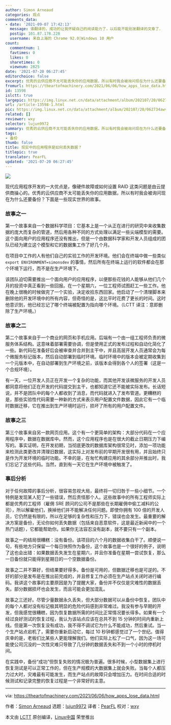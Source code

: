 ```yaml
---
author: Simon Arneaud
categories: 观点
comments_data:
- date: '2021-09-07 17:42:13'
  message: 谁翻译的，成功的让我怀疑自己的阅读能力了，以后能不能别发翻译的文章了．
  postip: 101.87.178.228
  username: 来自上海的 Chrome 92.0|Windows 10 用户
count:
  commentnum: 1
  favtimes: 0
  likes: 0
  sharetimes: 0
  viewnum: 2825
date: '2021-07-20 06:27:45'
editorchoice: false
excerpt: 优秀的云供应商不太可能丢失你的应用数据，所以有时我会被询问现在为什么还要备份？
fromurl: https://theartofmachinery.com/2021/06/06/how_apps_lose_data.html
id: 13598
islctt: true
largepic: https://img.linux.net.cn/data/attachment/album/202107/20/062734awvesw2nqnzrsw5i.jpg
url: /article-13598-1.html
pic: https://img.linux.net.cn/data/attachment/album/202107/20/062734awvesw2nqnzrsw5i.jpg.thumb.jpg
related: []
reviewer: wxy
selector: lujun9972
summary: 优秀的云供应商不太可能丢失你的应用数据，所以有时我会被询问现在为什么还要备份？
tags:
- 备份
thumb: false
title: 现实中的应用程序是如何丢失数据？
titlepic: true
translator: PearFL
updated: '2021-07-20 06:27:45'
---
```


![](https://img.linux.net.cn/data/attachment/album/202107/20/062734awvesw2nqnzrsw5i.jpg)


现代应用程序开发的一大优点是，像硬件故障或如何设置 RAID 这类问题是由云提供商操心的。优秀的云供应商不太可能丢失你的应用数据，所以有时我会被询问现在为什么还要备份？下面是一些现实世界的故事。


### 故事之一


第一个故事来自一个数据科学项目：它基本上是一个从正在进行的研究中来收集数据的庞大而复杂的管道，然后用各种不同的方式处理以满足一些尖端模型的需要。这个面向用户的应用程序还没有推出，但是一个由数据科学家和开发人员组成的团队已经为建立这个模型和它的数据集工作了好几个月。


在项目中工作的人有他们自己的实验工作的开发环境。他们会在终端中做一些类似 `export ENVIRONMENT=simonsdev` 的事情，然后所有在终端上运行的软件都会在那个环境下运行，而不是在生产环境下。


该团队迫切需要推出一个面向用户的应用程序，以便那些花钱的人能够从他们几个月的投资中真正看到一些回报。在一个星期六，一位工程师试图赶工一些工作。他在晚上很晚的时候做完了一个实验，决定收拾东西回家。他启动了一个清理脚本来删除他的开发环境中的所有内容，但奇怪的是，这比平时花费了更长的时间。这时他意识到，他已经忘记了哪个终端被配置为指向哪个环境。（LCTT 译注：意即删除了生产环境。）


### 故事之二


第二个故事来自于一个商业的网页和手机应用。后端有一个由一组工程师负责的微服务体系结构。这意味着部署需要协调，但是使用正式的发布过程和自动化简化了一些。新代码在准备好后会被审查并合并到主干中，并且高层开发人员通常会为每个微服务标记版本，然后自动部署到临时环境。临时环境中的版本会被定期收集到一个元版本中，在自动部署到生产环境之前，该版本会得到各个人的签署（这是一个合规环境）。


有一天，一位开发人员正在开发一个复杂的功能，而其他开发该微服务的开发人员都同意将他们正在开发的代码提交到主干，也都知道它还不能被实际发布。长话短说，并不是团队中的每个人都收到了消息，而代码就进入了发布管道。更糟糕的是，那些实验性代码需要一种新的方式来表示用户配置文件数据，因此它有一个临时数据迁移，它在推出到生产环境时运行，损坏了所有的用户配置文件。


### 故事之三


第三个故事来自另一款网页应用。这个有一个更简单的架构：大部分代码在一个应用程序中，数据在数据库中。然而，这个应用程序也是在很大的截止日期压力下编写的。事实证明，在开发初期，当彻底更改的数据库架构很常见时，添加一项功能来检测此类更改并清理旧数据，这实际上对发布前的早期开发很有用，并且始终只是作为开发环境的临时功能。不幸的是，在匆忙构建应用的其余部分并推出时，我们忘记了这些代码。当然，直到有一天它在生产环境中被触发了。


### 事后分析


对于任何故障的事后分析，很容易忽视大局，最终将一切归咎于一些小细节。一个特例是发现某人犯了一些错误，然后责怪那个人。这些故事中的所有工程师实际上都是优秀的工程师（雇佣 SRE 顾问的公司不是那些在长期雇佣中偷工减料的公司），所以解雇他们，换掉他们并不能解决任何问题。即使你拥有 100 倍的开发人员，它仍然是有限的，所以在足够的复杂性和压力下，错误也会发生。最重要的解决方案是备份，无论你如何丢失数据（包括来自恶意软件，这是最近新闻中的一个热门话题），它都能帮助你。如果你无法容忍没有副本，就不要只有一个副本。


故事之一的结局很糟糕：没有备份。该项目的六个月的数据收集白干了。顺便说一句，有些地方只保留一个每日快照作为备份，这个故事也是一个很好的例子，说明了这也会出错：如果数据丢失发生在星期六，并且你准备在星期一尝试恢复，那么一日备份就只能得到星期日的一个空数据备份。


故事之二并不算好，但结果要好得多。备份是可用的，但数据迁移也是可逆的。不好的部分是发布是在推出前完成的，并且修复工作必须在生产站点关闭时进行编码。我讲这个故事的主要原因是为了提醒大家，备份并不仅仅是灾难性的数据丢失。部分数据损坏也会发生，而且可能会更加混乱。


故事之三还好。尽管少量数据永久丢失，但大部分数据可以从备份中恢复。团队中的每个人都对没有标记极其明显的危险代码感到非常难过。我没有参与早期的开发，但我感觉很糟糕，因为恢复数据所需的时间比正常情况要长得多。如果有一个经过良好测试的恢复过程，我认为该站点应该在总共不到 15 分钟的时间内重新上线。但是第一次恢复没有成功，我不得不调试它为什么不能成功，然后重试。当一个生产站点宕机了，需要你重新启动它，每过 10 秒钟都感觉过了一个世纪。值得庆幸的是，老板们比某些人更能理解我们。他们实际上松了一口气，因为这一场可能使公司沉没的一次性灾难只导致了几分钟的数据丢失和不到一个小时的停机时间。


在实践中，备份“成功”但恢复失败的情况极为普遍。很多时候，小型数据集上进行恢复测试是可以正常工作的，但在生产规模的大数据集上就会失败。当每个人都压力过大时，灾难最有可能发生，而生产站点的故障只会增加压力。在时间合适的时候测试和记录完整的恢复过程是一个非常好的主意。




---


via: <https://theartofmachinery.com/2021/06/06/how_apps_lose_data.html>


作者：[Simon Arneaud](https://theartofmachinery.com) 选题：[lujun9972](https://github.com/lujun9972) 译者：[PearFL](https://github.com/PearFL) 校对：[wxy](https://github.com/wxy)


本文由 [LCTT](https://github.com/LCTT/TranslateProject) 原创编译，[Linux中国](https://linux.cn/) 荣誉推出